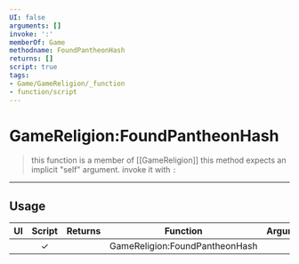 ```yaml
---
UI: false
arguments: []
invoke: ':'
memberOf: Game
methodname: FoundPantheonHash
returns: []
script: true
tags:
- Game/GameReligion/_function
- function/script
---
```

# GameReligion:FoundPantheonHash
> this function is a member of [[GameReligion]]
> this method expects an implicit "self" argument. invoke it with `:`
-----
## Usage
|  UI | Script | Returns | Function | Arguments |
|:---:|:------:|-------:|:--------:|:---------|
| |✓||GameReligion:FoundPantheonHash||
